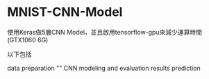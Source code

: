 # MNIST-CNN-Model

使用Keras做5層CNN Model，並且啟用tensorflow-gpu來減少運算時間(GTX1060 6G)

以下包括

data preparation "\"
CNN modeling and evaluation
results prediction
